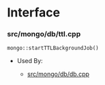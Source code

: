 
# Interface

### src/mongo/db/ttl.cpp

<div></div>

    mongo::startTTLBackgroundJob()

- Used By:

    - [src/mongo/db/db.cpp](../../../mongos\_and\_mongod\_mains)
